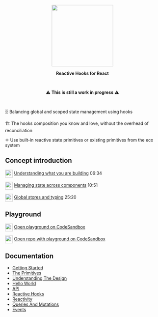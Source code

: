 
<p align="center">
  <img align="center" width="200" src="https://github.com/christianalfoni/impact/assets/3956929/5279b512-e4d9-4474-92cf-7d06b356e23c" />
</p>
<p align="center">
  <b>Reactive Hooks for React</b>
</p>

<br />

<p align="center">
⚠️ <b>This is still a work in progress</b> ⚠️
</p>

<br />

🗄️ Balancing global and scoped state management using hooks

🏗️ The hooks composition you know and love, without the overhead of reconciliation

⚛️ Use built-in reactive state primitives or existing primitives from the eco system

## Concept introduction

<img align="center" src="https://www.youtube.com/s/desktop/18a472b7/img/favicon_144x144.png" width="25" /> [Understanding what you are building](https://youtu.be/6HoiA7W65k4) 06:34

<img align="center" src="https://www.youtube.com/s/desktop/18a472b7/img/favicon_144x144.png" width="25" /> [Managing state across components](https://youtu.be/wyy-In5SLCE) 10:51

<img align="center" src="https://www.youtube.com/s/desktop/18a472b7/img/favicon_144x144.png" width="25" /> [Global stores and typing](https://youtu.be/7yGfwx2m0qk) 25:20

## Playground

<img align="center" src="https://github.com/christianalfoni/signalit/assets/3956929/11ee4851-4ebf-474f-a2d3-3b65ebf856a1" width="25" /> [Open playground on CodeSandbox](https://t79hzw-5173.csb.app)

<img align="center" src="https://github.com/christianalfoni/signalit/assets/3956929/11ee4851-4ebf-474f-a2d3-3b65ebf856a1" width="25" /> [Open repo with playground on CodeSandbox](https://codesandbox.io/p/github/christianalfoni/impact/main)


## Documentation

- [Getting Started](./docs/01_Getting_Started.md)
- [The Primitives](./docs/02_The_Primitives.md)
- [Understanding The Design](./docs/03_Understanding_The_Design.md)
- [Hello World](./docs/04_Hello_World.md)
- [API](./docs/05_API.md)
- [Reactive Hooks](./docs/06_Reactive_Hooks.md)
- [Reactivity](./docs/07_Reactivity.md)
- [Queries And Mutations](./docs/08_Queries_And_Mutations.md)
- [Events](./docs/09_Events.md)

